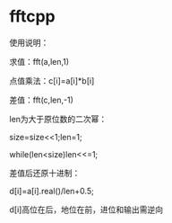 # fftcpp

使用说明：

求值：fft(a,len,1)

点值乘法：c[i]=a[i]*b[i]

差值：fft(c,len,-1)

len为大于原位数的二次幂：

size=size<<1;len=1;

while(len<size)len<<=1;



差值后还原十进制：

d[i]=a[i].real()/len+0.5;

d[i]高位在后，地位在前，进位和输出需逆向